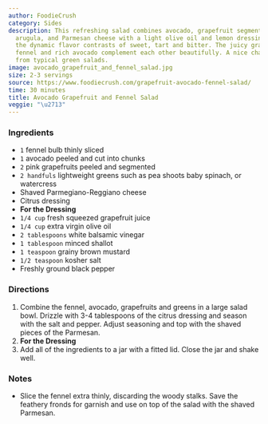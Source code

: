 ```yaml
---
author: FoodieCrush
category: Sides
description: This refreshing salad combines avocado, grapefruit segments, shaved fennel,
  arugula, and Parmesan cheese with a light olive oil and lemon dressing. It showcases
  the dynamic flavor contrasts of sweet, tart and bitter. The juicy grapefruit, aromatic
  fennel and rich avocado complement each other beautifully. A nice change of pace
  from typical green salads.
image: avocado_grapefruit_and_fennel_salad.jpg
size: 2-3 servings
source: https://www.foodiecrush.com/grapefruit-avocado-fennel-salad/
time: 30 minutes
title: Avocado Grapefruit and Fennel Salad
veggie: "\u2713"
---
```

### Ingredients

* `1` fennel bulb thinly sliced
* `1` avocado peeled and cut into chunks
* `2` pink grapefruits peeled and segmented
* `2 handfuls` lightweight greens such as pea shoots baby spinach, or watercress
* Shaved Parmegiano-Reggiano cheese
* Citrus dressing
* **For the Dressing**
* `1/4 cup` fresh squeezed grapefruit juice
* `1/4 cup` extra virgin olive oil
* `2 tablespoons` white balsamic vinegar
* `1 tablespoon` minced shallot
* `1 teaspoon` grainy brown mustard
* `1/2 teaspoon` kosher salt
* Freshly ground black pepper

### Directions

1. Combine the fennel, avocado, grapefruits and greens in a large salad bowl. Drizzle with 3-4 tablespoons of the citrus dressing and season with the salt and pepper. Adjust seasoning and top with the shaved pieces of the Parmesan.
2. **For the Dressing**
3. Add all of the ingredients to a jar with a fitted lid. Close the jar and shake well.

### Notes

- Slice the fennel extra thinly, discarding the woody stalks. Save the feathery fronds for garnish and use on top of the salad with the shaved Parmesan.